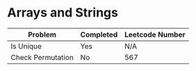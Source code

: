 # Arrays and Strings
| Problem | Completed | Leetcode Number |
| ------- | --------- | ----------------|
| Is Unique | Yes | N/A |
| Check Permutation | No | 567 |
